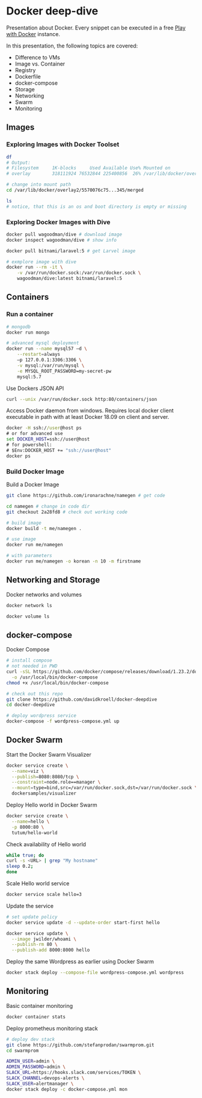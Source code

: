 # Docker deep-dive
Presentation about Docker.
Every snippet can be executed in a free [Play with Docker](https://labs.play-with-docker.com/) instance.

In this presentation, the following topics are covered:
- Difference to VMs
- Image vs. Container
- Registry
- Dockerfile
- docker-compose
- Storage
- Networking
- Swarm
- Monitoring

## Images
### Exploring Images with Docker Toolset
```bash
df
# Output:
# Filesystem     1K-blocks     Used Available Use% Mounted on
# overlay        318111924 76532844 225400856  26% /var/lib/docker/overlay2/5570076c75...345/merged

# change into mount path
cd /var/lib/docker/overlay2/5570076c75...345/merged

ls
# notice, that this is an os and boot directory is empty or missing
```

### Exploring Docker Images with Dive
```bash
docker pull wagoodman/dive # download image
docker inspect wagoodman/dive # show info

docker pull bitnami/laravel:5 # get Larvel image

# exmplore image with dive
docker run --rm -it \
    -v /var/run/docker.sock:/var/run/docker.sock \
    wagoodman/dive:latest bitnami/laravel:5
```

## Containers
### Run a container
```bash
# mongodb
docker run mongo

# advanced mysql deployment
docker run --name mysql57 –d \
	--restart=always
	–p 127.0.0.1:3306:3306 \
	-v mysql:/var/run/mysql \
	-e MYSQL_ROOT_PASSWORD=my-secret-pw
	mysql:5.7
```

Use Dockers JSON API
```bash
curl --unix /var/run/docker.sock http:80/containers/json
```
Access Docker daemon from windows. Requires local docker client executable in path with at least Docker 18.09 on client and server.
```bat
docker -H ssh://user@host ps
# or for advanced use
set DOCKER_HOST=ssh://user@host
# for powershell:
# $Env:DOCKER_HOST += "ssh://user@host"
docker ps
```

### Build Docker Image
Build a Docker Image
```bash
git clone https://github.com/ironarachne/namegen # get code

cd namegen # change in code dir
git checkout 2a28fd8 # check out working code

# build image
docker build -t me/namegen .

# use image
docker run me/namegen

# with parameters
docker run me/namegen -o korean -n 10 -m firstname
```

## Networking and Storage
Docker networks and volumes
```bash
docker network ls

docker volume ls
```

## docker-compose
Docker Compose
```bash
# install compose
# not needed in PWD
curl -sSL https://github.com/docker/compose/releases/download/1.23.2/docker-compose-`uname -s`-`uname -m` \
  -o /usr/local/bin/docker-compose
chmod +x /usr/local/bin/docker-compose

# check out this repo
git clone https://github.com/davidkroell/docker-deepdive
cd docker-deepdive

# deploy wordpress service
docker-compose -f wordpress-compose.yml up
```

## Docker Swarm
Start the Docker Swarm Visualizer 
```bash
docker service create \
  --name=viz \
  --publish=8080:8080/tcp \
  --constraint=node.role==manager \
  --mount=type=bind,src=/var/run/docker.sock,dst=/var/run/docker.sock \
  dockersamples/visualizer
```

Deploy Hello world in Docker Swarm
```bash
docker service create \
  --name=hello \
  -p 8000:80 \
  tutum/hello-world
```

Check availability of Hello world
```bash
while true; do
curl -s <URL> | grep "My hostname"
sleep 0.2;
done
```

Scale Hello world service
```bash
docker service scale hello=3
```

Update the service
```bash
# set update policy
docker service update -d --update-order start-first hello

docker service update \
  --image jwilder/whoami \
  --publish-rm 80 \
  --publish-add 8000:8000 hello
```

Deploy the same Wordpress as earlier using Docker Swarm
```bash
docker stack deploy --compose-file wordpress-compose.yml wordpress
```

## Monitoring
Basic container monitoring
```bash
docker container stats
```

Deploy prometheus monitoring stack
```bash
# deploy dev stack
git clone https://github.com/stefanprodan/swarmprom.git
cd swarmprom

ADMIN_USER=admin \
ADMIN_PASSWORD=admin \
SLACK_URL=https://hooks.slack.com/services/TOKEN \
SLACK_CHANNEL=devops-alerts \
SLACK_USER=alertmanager \
docker stack deploy -c docker-compose.yml mon
```

